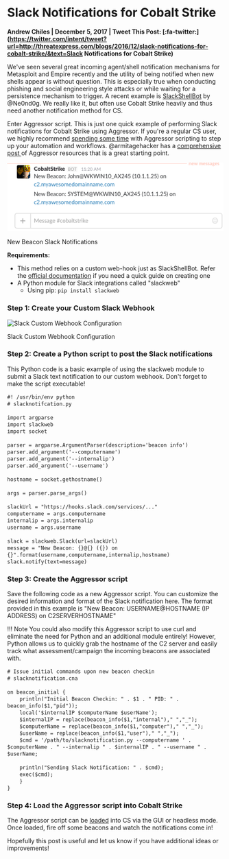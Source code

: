 # Slack Notifications for Cobalt Strike

**Andrew Chiles | December 5, 2017 | Tweet This Post: [:fa-twitter:](https://twitter.com/intent/tweet?url=http://threatexpress.com/blogs/2016/12/slack-notifications-for-cobalt-strike/&text=Slack Notifications for Cobalt Strike)**

We've seen several great incoming agent/shell notification mechanisms for Metasploit and Empire recently and the utility of being notified when new shells appear is without question. This is especially true when conducting phishing and social engineering style attacks or while waiting for a persistence mechanism to trigger. A recent example is [SlackShellBot][1] by @Ne0nd0g.  We really like it, but often use Cobalt Strike heavily and thus need another notification method for CS.

Enter Aggressor script. This is just one quick example of performing Slack notifications for Cobalt Strike using Aggressor. If you're a regular CS user, we highly recommend [spending some time][2] with Aggressor scripting to step up your automation and workflows. @armitagehacker has a [comprehensive post ][3]of Aggressor resources that is a great starting point.

![New Beacon Slack Notifications][4]

New Beacon Slack Notifications

**Requirements:**

* This method relies on a custom web-hook just as SlackShellBot. Refer the [official documentation][5] if you need a quick guide on creating one
* A Python module for Slack integrations called "slackweb" 
    * Using pip: `pip install slackweb`

### Step 1: Create your Custom Slack Webhook

![Slack Custom Webhook Configuration][6]

Slack Custom Webhook Configuration
 

### Step 2: Create a Python script to post the Slack notifications

This Python code is a basic example of using the slackweb module to submit a Slack text notification to our custom webhook. Don't forget to make the script executable!
    
    #! /usr/bin/env python
    # slacknotifcation.py
    
    import argparse
    import slackweb
    import socket
    
    parser = argparse.ArgumentParser(description='beacon info')
    parser.add_argument('--computername')
    parser.add_argument('--internalip')
    parser.add_argument('--username')
    
    hostname = socket.gethostname()
    
    args = parser.parse_args()
    
    slackUrl = "https://hooks.slack.com/services/..."
    computername = args.computername
    internalip = args.internalip
    username = args.username
    
    slack = slackweb.Slack(url=slackUrl)
    message = "New Beacon: {}@{} ({}) on {}".format(username,computername,internalip,hostname)
    slack.notify(text=message)

### 

### Step 3: Create the Aggressor script

Save the following code as a new Aggressor script. You can customize the desired information and format of the Slack notification here. The format provided in this example is "New Beacon: USERNAME@HOSTNAME (IP ADDRESS) on C2SERVERHOSTNAME"

!!! Note 
    You could also modify this Aggressor script to use curl and eliminate the need for Python and an additional module entirely! However, Python allows us to quickly grab the hostname of the C2 server and easily track what assessment/campaign the incoming beacons are associated with.

```    
# Issue initial commands upon new beacon checkin
# slacknotification.cna

on beacon_initial {
    println("Initial Beacon Checkin: " . $1 . " PID: " . beacon_info($1,"pid"));
    local('$internalIP $computerName $userName');
    $internalIP = replace(beacon_info($1,"internal")," ","_");
    $computerName = replace(beacon_info($1,"computer")," ","_");
    $userName = replace(beacon_info($1,"user")," ","_");
    $cmd = '/path/to/slacknotification.py --computername ' . $computerName . " --internalip " . $internalIP . " --username " . $userName;

    println("Sending Slack Notification: " . $cmd);
    exec($cmd);
    }
}
```

### Step 4: Load the Aggressor script into Cobalt Strike

The Aggressor script can be [loaded][7] into CS via the GUI or headless mode. Once loaded, fire off some beacons and watch the notifications come in!

Hopefully this post is useful and let us know if you have additional ideas or improvements!

[1]: https://www.swordshield.com/2016/11/slackshellbot/
[2]: https://www.cobaltstrike.com/aggressor-script/index.html
[3]: http://blog.cobaltstrike.com/2016/07/06/gettin-down-with-aggressor-script/
[4]: /img/20161205_slacknotification.png
[5]: https://api.slack.com/incoming-webhooks
[6]: /img//2016/12/20161205_CSIntegration.png
[7]: https://www.cobaltstrike.com/help-scripting

  